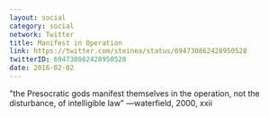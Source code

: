 ```yaml
---
layout: social
category: social
network: Twitter
title: Manifest in Operation
link: https://twitter.com/steinea/status/694730862428950528
twitterID: 694730862428950528
date: 2016-02-02
---
```


"the Presocratic gods manifest themselves in the operation, not the disturbance, of intelligible law" —waterfield, 2000, xxii
